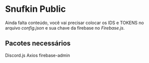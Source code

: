 # Snufkin Public
Ainda falta conteúdo, você vai precisar colocar os IDS e TOKENS no arquivo *config.json* e sua chave da firebase no *Firebase.js*.<br>
## Pacotes necessários
Discord.js
Axios
firebase-admin

